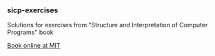 ### sicp-exercises

Solutions for exercises from "Structure and Interpretation of Computer Programs" book

[Book online at MIT](http://mitpress.mit.edu/sicp/full-text/book/book.html)
